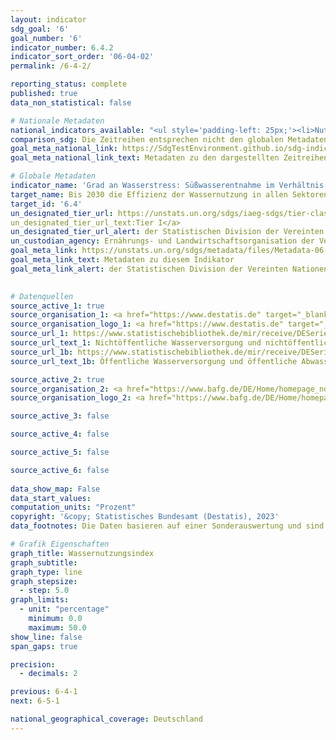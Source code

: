 ```yaml
---
layout: indicator    
sdg_goal: '6'    
goal_number: '6'    
indicator_number: 6.4.2    
indicator_sort_order: '06-04-02'    
permalink: /6-4-2/    

reporting_status: complete    
published: true    
data_non_statistical: false    

# Nationale Metadaten    
national_indicators_available: "<ul style='padding-left: 25px;'><li>Nutzung der Wasserressourcen: Anteil der Gewinnung an den erneuerbaren Wasserressourcen</li> <li> Nutzung der Wasserressourcen: Anteil der Gewinnung an den erneuerbaren Wasserressourcen (ohne Kühlwasser)</li></ul>"    
comparison_sdg: Die Zeitreihen entsprechen nicht den globalen Metadaten, bieten aber zusätzliche Informationen.    
goal_meta_national_link: https://SdgTestEnvironment.github.io/sdg-indicators/public/Meta/6.4.2.pdf
goal_meta_national_link_text: Metadaten zu den dargestellten Zeitreihen    

# Globale Metadaten    
indicator_name: 'Grad an Wasserstress: Süßwasserentnahme im Verhältnis zu den vorhandenen Süßwasserressourcen'    
target_name: Bis 2030 die Effizienz der Wassernutzung in allen Sektoren wesentlich steigern und eine nachhaltige Entnahme und Bereitstellung von Süßwasser gewährleisten, um der Wasserknappheit zu begegnen und die Zahl der unter Wasserknappheit leidenden Menschen erheblich zu verringern    
target_id: '6.4'    
un_designated_tier_url: https://unstats.un.org/sdgs/iaeg-sdgs/tier-classification/'    
un_designated_tier_url_text:Tier I</a>    
un_designated_tier_url_alert: der Statistischen Division der Vereinten Nationen    
un_custodian_agency: Ernährungs- und Landwirtschaftsorganisation der Vereinten Nationen (FAO)    
goal_meta_link: https://unstats.un.org/sdgs/metadata/files/Metadata-06-04-02.pdf    
goal_meta_link_text: Metadaten zu diesem Indikator    
goal_meta_link_alert: der Statistischen Division der Vereinten Nationen    
    

# Datenquellen
source_active_1: true
source_organisation_1: <a href="https://www.destatis.de" target="_blank"> Statistisches Bundesamt (Destatis) </a>
source_organisation_logo_1: <a href="https://www.destatis.de" target="_blank"><img src="https://g205sdgs.github.io/sdg-indicators/public/OrgImgDe/destatis.png" alt="Logo destatis" style="height:60px; width:148px"/></a>
source_url_1: https://www.statistischebibliothek.de/mir/receive/DESerie_mods_00000204
source_url_text_1: Nichtöffentliche Wasserversorgung und nichtöffentliche Abwasserentsorgung
source_url_1b: https://www.statistischebibliothek.de/mir/receive/DESerie_mods_00000931
source_url_text_1b: Öffentliche Wasserversorgung und öffentliche Abwasserentsorgung

source_active_2: true
source_organisation_2: <a href="https://www.bafg.de/DE/Home/homepage_node.html" target="_blank" onclick="return confirm_alert('der Bundesanstalt für Gewässerkunde');"> Bundesanstalt für Gewässerkunde (BfG) </a>
source_organisation_logo_2: <a href="https://www.bafg.de/DE/Home/homepage_node.html" target="_blank" onclick="return confirm_alert('der Bundesanstalt für Gewässerkunde');"><img src="https://g205sdgs.github.io/sdg-indicators/public/OrgImgDe/bfg.png" alt="Logo bfg" style="height:60px; width:148px"/></a>

source_active_3: false

source_active_4: false

source_active_5: false

source_active_6: false
    
data_show_map: False    
data_start_values:     
computation_units: "Prozent"    
copyright: '&copy; Statistisches Bundesamt (Destatis), 2023'    
data_footnotes: Die Daten basieren auf einer Sonderauswertung und sind nicht öffentlich zugänglich.<br>• 2010 bis 2016 korrigierte Daten.    

# Grafik Eigenschaften    
graph_title: Wassernutzungsindex
graph_subtitle:     
graph_type: line
graph_stepsize: 
  - step: 5.0    
graph_limits:
  - unit: "percentage"
    minimum: 0.0
    maximum: 50.0
show_line: false
span_gaps: true

precision:
  - decimals: 2    

previous: 6-4-1    
next: 6-5-1    

national_geographical_coverage: Deutschland    
---
```


<span></span>